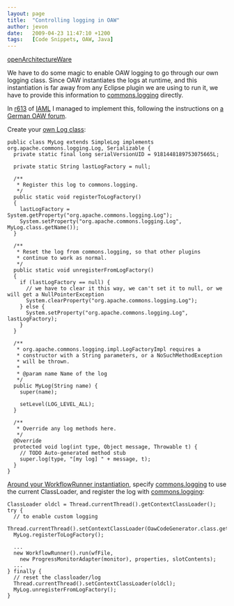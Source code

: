 ```yaml
---
layout: page
title:  "Controlling logging in OAW"
author: jevon
date:   2009-04-23 11:47:10 +1200
tags:   [Code Snippets, OAW, Java]
---
```


[openArchitectureWare](openarchitectureware.md)

We have to do some magic to enable OAW logging to go through our own logging class. Since OAW instantiates the logs at runtime, and this instantiation is far away from any Eclipse plugin we are using to run it, we have to provide this information to [commons.logging](commons-logging.md) directly.

In <a href="http://code.google.com/p/iaml/source/detail?r=613">r613</a> of [IAML](iaml.md) I managed to implement this, following the instructions on <a href="http://oaw-forum.itemis.de/forum/viewtopic.php?forum=1&showtopic=1486">a German OAW forum</a>.

Create your <a href="http://code.google.com/p/iaml/source/browse/trunk/org.openiaml.model.codegen.oaw/src/org/openiaml/model/codegen/oaw/MyLog.java?spec=svn613&r=613">own Log class</a>:

```
public class MyLog extends SimpleLog implements org.apache.commons.logging.Log, Serializable {
  private static final long serialVersionUID = 9181448189753075665L;
  
  private static String lastLogFactory = null;
  
  /**
   * Register this log to commons.logging.
   */
  public static void registerToLogFactory()
  {
    lastLogFactory = System.getProperty("org.apache.commons.logging.Log");
    System.setProperty("org.apache.commons.logging.Log", MyLog.class.getName());
  }

  /**
   * Reset the log from commons.logging, so that other plugins
   * continue to work as normal.
   */
  public static void unregisterFromLogFactory()
  {
    if (lastLogFactory == null) {
      // we have to clear it this way, we can't set it to null, or we will get a NullPointerException
      System.clearProperty("org.apache.commons.logging.Log");
    } else {
      System.setProperty("org.apache.commons.logging.Log", lastLogFactory);
    }
  }
  
  /**
   * org.apache.commons.logging.impl.LogFactoryImpl requires a
   * constructor with a String parameters, or a NoSuchMethodException
   * will be thrown.
   * 
   * @param name Name of the log
   */
  public MyLog(String name) { 
    super(name);
    
    setLevel(LOG_LEVEL_ALL);
  }

  /**
   * Override any log methods here.
   */
  @Override
  protected void log(int type, Object message, Throwable t) {
    // TODO Auto-generated method stub
    super.log(type, "[my log] " + message, t);
  }
}
```

<a href="http://code.google.com/p/iaml/source/diff?spec=svn613&r=613&format=side&path=/trunk/org.openiaml.model.codegen.oaw/src/org/openiaml/model/codegen/oaw/OawCodeGenerator.java#43">Around your WorkflowRunner instantiation</a>, specify [commons.logging](commons-logging.md) to use the current ClassLoader, and register the log with [commons.logging](commons-logging.md):

```
ClassLoader oldcl = Thread.currentThread().getContextClassLoader();
try {
  // to enable custom logging
  Thread.currentThread().setContextClassLoader(OawCodeGenerator.class.getClassLoader());
  MyLog.registerToLogFactory();

  ...
  new WorkflowRunner().run(wfFile,
    new ProgressMonitorAdapter(monitor), properties, slotContents);
  ...
} finally {
  // reset the classloader/log
  Thread.currentThread().setContextClassLoader(oldcl);
  MyLog.unregisterFromLogFactory();
}
```
